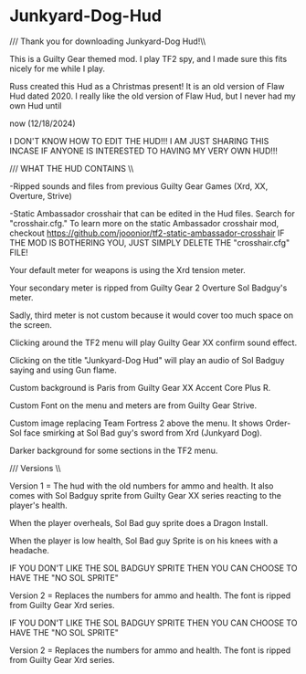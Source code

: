 # Junkyard-Dog-Hud
/// Thank you for downloading Junkyard-Dog Hud!\\\ 

  

  

This is a Guilty Gear themed mod. I play TF2 spy, and I made sure this fits nicely for me while I play. 

Russ created this Hud as a Christmas present! It is an old version of Flaw Hud dated 2020. I really like the old version of Flaw Hud, but I never had my own Hud until 

now (12/18/2024) 

  

I DON'T KNOW HOW TO EDIT THE HUD!!! I AM JUST SHARING THIS INCASE IF ANYONE IS INTERESTED TO HAVING MY VERY OWN HUD!!! 

  

/// WHAT THE HUD CONTAINS \\\ 

  

-Ripped sounds and files from previous Guilty Gear Games (Xrd, XX, Overture, Strive) 

-Static Ambassador crosshair that can be edited in the Hud files. Search for "crosshair.cfg." To learn more on the static Ambassador crosshair mod, checkout https://github.com/jooonior/tf2-static-ambassador-crosshair IF THE MOD IS BOTHERING YOU, JUST SIMPLY DELETE THE "crosshair.cfg" FILE! 

  

Your default meter for weapons is using the Xrd tension meter. 

Your secondary meter is ripped from Guilty Gear 2 Overture Sol Badguy's meter. 

Sadly, third meter is not custom because it would cover too much space on the screen. 

  

Clicking around the TF2 menu will play Guilty Gear XX confirm sound effect. 

Clicking on the title "Junkyard-Dog Hud" will play an audio of Sol Badguy saying and using Gun flame. 

Custom background is Paris from Guilty Gear XX Accent Core Plus R. 

Custom Font on the menu and meters are from Guilty Gear Strive. 

Custom image replacing Team Fortress 2 above the menu. It shows Order-Sol face smirking at Sol Bad guy's sword from Xrd (Junkyard Dog). 

Darker background for some sections in the TF2 menu. 

  

/// Versions \\\ 

  

Version 1 = The hud with the old numbers for ammo and health. It also comes with Sol Badguy sprite from Guilty Gear XX series reacting to the player's health. 

  

When the player overheals, Sol Bad guy sprite does a Dragon Install. 

When the player is low health, Sol Bad guy Sprite is on his knees with a headache. 

  

  

IF YOU DON'T LIKE THE SOL BADGUY SPRITE THEN YOU CAN CHOOSE TO HAVE THE "NO SOL SPRITE" 

  

Version 2 = Replaces the numbers for ammo and health. The font is ripped from Guilty Gear Xrd series. 


IF YOU DON'T LIKE THE SOL BADGUY SPRITE THEN YOU CAN CHOOSE TO HAVE THE "NO SOL SPRITE"

Version 2 = Replaces the numbers for ammo and health. The font is ripped from Guilty Gear Xrd series.
